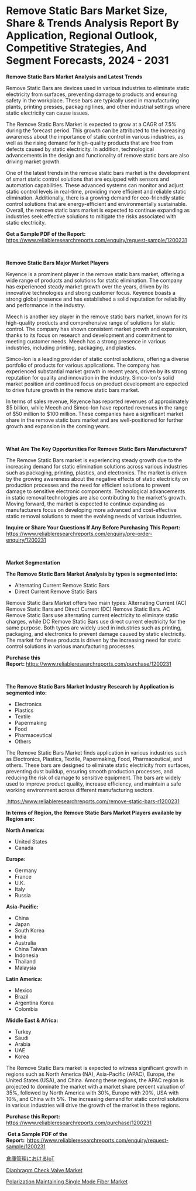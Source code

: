 <p><h1>Remove Static Bars Market Size, Share & Trends Analysis Report By Application, Regional Outlook, Competitive Strategies, And Segment Forecasts, 2024 - 2031</h1></p><p><strong>Remove Static Bars Market Analysis and Latest Trends</strong></p>
<p><p>Remove Static Bars are devices used in various industries to eliminate static electricity from surfaces, preventing damage to products and ensuring safety in the workplace. These bars are typically used in manufacturing plants, printing presses, packaging lines, and other industrial settings where static electricity can cause issues.</p><p>The Remove Static Bars Market is expected to grow at a CAGR of 7.5% during the forecast period. This growth can be attributed to the increasing awareness about the importance of static control in various industries, as well as the rising demand for high-quality products that are free from defects caused by static electricity. In addition, technological advancements in the design and functionality of remove static bars are also driving market growth.</p><p>One of the latest trends in the remove static bars market is the development of smart static control solutions that are equipped with sensors and automation capabilities. These advanced systems can monitor and adjust static control levels in real-time, providing more efficient and reliable static elimination. Additionally, there is a growing demand for eco-friendly static control solutions that are energy-efficient and environmentally sustainable. Overall, the remove static bars market is expected to continue expanding as industries seek effective solutions to mitigate the risks associated with static electricity.</p></p>
<p><strong>Get a Sample PDF of the Report:&nbsp;</strong> <a href="https://www.reliableresearchreports.com/enquiry/request-sample/1200231">https://www.reliableresearchreports.com/enquiry/request-sample/1200231</a></p>
<p>&nbsp;</p>
<p><strong>Remove Static Bars Major Market Players</strong></p>
<p><p>Keyence is a prominent player in the remove static bars market, offering a wide range of products and solutions for static elimination. The company has experienced steady market growth over the years, driven by its innovative technologies and strong customer focus. Keyence boasts a strong global presence and has established a solid reputation for reliability and performance in the industry.</p><p>Meech is another key player in the remove static bars market, known for its high-quality products and comprehensive range of solutions for static control. The company has shown consistent market growth and expansion, thanks to its focus on research and development and commitment to meeting customer needs. Meech has a strong presence in various industries, including printing, packaging, and plastics.</p><p>Simco-Ion is a leading provider of static control solutions, offering a diverse portfolio of products for various applications. The company has experienced substantial market growth in recent years, driven by its strong reputation for quality and innovation in the industry. Simco-Ion's solid market position and continued focus on product development are expected to drive future growth in the remove static bars market.</p><p>In terms of sales revenue, Keyence has reported revenues of approximately $5 billion, while Meech and Simco-Ion have reported revenues in the range of $50 million to $100 million. These companies have a significant market share in the remove static bars market and are well-positioned for further growth and expansion in the coming years.</p></p>
<p>&nbsp;</p>
<p><strong>What Are The Key Opportunities For Remove Static Bars Manufacturers?</strong></p>
<p><p>The Remove Static Bars market is experiencing steady growth due to the increasing demand for static elimination solutions across various industries such as packaging, printing, plastics, and electronics. The market is driven by the growing awareness about the negative effects of static electricity on production processes and the need for efficient solutions to prevent damage to sensitive electronic components. Technological advancements in static removal technologies are also contributing to the market's growth. Moving forward, the market is expected to continue expanding as manufacturers focus on developing more advanced and cost-effective static removal solutions to meet the evolving needs of various industries.</p></p>
<p><strong>Inquire or Share Your Questions If Any Before Purchasing This Report:</strong> <a href="https://www.reliableresearchreports.com/enquiry/pre-order-enquiry/1200231">https://www.reliableresearchreports.com/enquiry/pre-order-enquiry/1200231</a></p>
<p>&nbsp;</p>
<p><strong>Market Segmentation</strong></p>
<p><strong>The Remove Static Bars Market Analysis by types is segmented into:</strong></p>
<p><ul><li>Alternating Current Remove Static Bars</li><li>Direct Current Remove Static Bars</li></ul></p>
<p><p>Remove Static Bars Market offers two main types: Alternating Current (AC) Remove Static Bars and Direct Current (DC) Remove Static Bars. AC Remove Static Bars use alternating current electricity to eliminate static charges, while DC Remove Static Bars use direct current electricity for the same purpose. Both types are widely used in industries such as printing, packaging, and electronics to prevent damage caused by static electricity. The market for these products is driven by the increasing need for static control solutions in various manufacturing processes.</p></p>
<p><strong>Purchase this Report:&nbsp;</strong><a href="https://www.reliableresearchreports.com/purchase/1200231">https://www.reliableresearchreports.com/purchase/1200231</a></p>
<p>&nbsp;</p>
<p><strong>The Remove Static Bars Market Industry Research by Application is segmented into:</strong></p>
<p><ul><li>Electronics</li><li>Plastics</li><li>Textile</li><li>Papermaking</li><li>Food</li><li>Pharmaceutical</li><li>Others</li></ul></p>
<p><p>The Remove Static Bars Market finds application in various industries such as Electronics, Plastics, Textile, Papermaking, Food, Pharmaceutical, and others. These bars are designed to eliminate static electricity from surfaces, preventing dust buildup, ensuring smooth production processes, and reducing the risk of damage to sensitive equipment. The bars are widely used to improve product quality, increase efficiency, and maintain a safe working environment across different manufacturing sectors.</p></p>
<p><a href="https://www.reliableresearchreports.com/remove-static-bars-r1200231">&nbsp;https://www.reliableresearchreports.com/remove-static-bars-r1200231</a></p>
<p><strong>In terms of Region, the Remove Static Bars Market Players available by Region are:</strong></p>
<p>
    <p> <strong> North America: </strong>
        <ul>
            <li>United States</li>
            <li>Canada</li>
        </ul>
        </p> 
    <p> <strong> Europe: </strong>
        <ul>
            <li>Germany</li>
            <li>France</li>
            <li>U.K.</li>
            <li>Italy</li>
            <li>Russia</li>
        </ul>
        </p> 
    <p> <strong> Asia-Pacific: </strong>
        <ul>
            <li>China</li>
            <li>Japan</li>
            <li>South Korea</li>
            <li>India</li>
            <li>Australia</li>
            <li>China Taiwan</li>
            <li>Indonesia</li>
            <li>Thailand</li>
            <li>Malaysia</li>
        </ul>
        </p> 
    <p> <strong> Latin America: </strong>
        <ul>
            <li>Mexico</li>
            <li>Brazil</li>
            <li>Argentina Korea</li>
            <li>Colombia</li>
        </ul>
        </p> 
    <p> <strong> Middle East & Africa: </strong>
        <ul>
            <li>Turkey</li>
            <li>Saudi</li>
            <li>Arabia</li>
            <li>UAE</li>
            <li>Korea</li>
        </ul>
    </p>
    </p>
<p><p>The Remove Static Bars market is expected to witness significant growth in regions such as North America (NA), Asia-Pacific (APAC), Europe, the United States (USA), and China. Among these regions, the APAC region is projected to dominate the market with a market share percent valuation of 35%, followed by North America with 30%, Europe with 20%, USA with 10%, and China with 5%. The increasing demand for static control solutions in various industries will drive the growth of the market in these regions.</p></p>
<p><strong>Purchase this Report: </strong><a href="https://www.reliableresearchreports.com/purchase/1200231">https://www.reliableresearchreports.com/purchase/1200231</a></p>
<p>&nbsp;<strong>Get a Sample PDF of the Report:&nbsp;&nbsp;</strong><a href="https://www.reliableresearchreports.com/enquiry/request-sample/1200231">https://www.reliableresearchreports.com/enquiry/request-sample/1200231</a></p>
<p><strong></strong></p>
<p><p><a href="https://medium.com/@torreyjones1910/%E5%80%89%E5%BA%AB%E7%AE%A1%E7%90%86%E3%81%AEiot%E3%81%AB%E9%96%A2%E3%81%99%E3%82%8B%E5%B8%82%E5%A0%B4-%E5%B8%82%E5%A0%B4%E3%81%AEcagr-%E5%B8%82%E5%A0%B4%E3%83%88%E3%83%AC%E3%83%B3%E3%83%89-%E6%88%90%E9%95%B7%E6%88%A6%E7%95%A5%E3%81%AB%E5%AF%BE%E3%81%99%E3%82%8B%E6%B4%9E%E5%AF%9F-79d7e635db8d">倉庫管理におけるIoT</a></p><p><a href="https://www.linkedin.com/pulse/diaphragm-check-valve-market-insight-trends-growth-forecasted-stipe?trackingId=%2FlZV0go3EMVJDnILRAJEQQ%3D%3D">Diaphragm Check Valve Market</a></p><p><a href="https://www.linkedin.com/pulse/polarization-maintaining-single-mode-fiber-market-research-report-wecbf?trackingId=DYnoe9LHZrcAIXfbpZy5VA%3D%3D">Polarization Maintaining Single Mode Fiber Market</a></p></p>